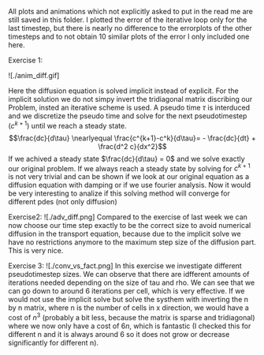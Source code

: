 All plots and animations which not explicitly asked to put in the read me are still saved in this folder.
I plotted the error of the iterative loop only for the last timestep, but there is nearly no difference to the errorplots of the other timesteps and to not obtain 10 similar plots of the error I only included one here.

Exercise 1:

![./anim_diff.gif]

Here the diffusion equation is solved implicit instead of explicit.
For the implicit solution we do not simpy invert the tridiagonal matrix discribing our Problem, insted an iterative scheme is used.
A pseudo time $\tau$ is interduced and we discretize the pseudo time and solve for the next pseudotimestep ($c^{k+1}$) until we reach a steady state.
$$\frac{dc}{d\tau} \nearlyequal \frac{c^{k+1}-c^k}{d\tau}= - \frac{dc}{dt} + \frac{d^2 c}{dx^2}$$
If we achived a steady state $\frac{dc}{d\tau} = 0$ and we solve exactly our original problem.
If we always reach a steady state by solving for $c^{k+1}$ is not very trivial and can be shown if we look at our original equation as a diffusion equation with damping or if we use fourier analysis. Now it would be very interesting to analize if this solving method will converge for different pdes (not only diffusion)

Exercise2:
![./adv_diff.png]
Compared to the exercise of last week we can now choose our time step exactly to be the correct size to avoid numerical diffusion in the transport equation, because due to the implicit solve we have no restrictions anymore to the maximum step size of the diffusion part. This is very nice.

Exercise 3:
![./conv_vs_fact.png]
In this exercise we investigate different pseudotimestep sizes. We can observe that there are idfferent amounts of iterations needed depending on the size of tau and rho. We can see that we can go down to around 6 iterations per cell, which is very effective. If we would not use the implicit solve but solve the systhem with inverting the n by n matrix, where n is the number of cells in x direction, we would have a cost of $n^3$ (probably a bit less, because the matrix is sparse and tridiagonal) where we now only have a cost of $6n$, which is fantastic (I checked this for different n and it is always around 6 so it does not grow or decrease significantly for different n). 